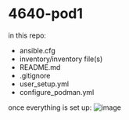 # 4640-pod1

in this repo:
- ansible.cfg
- inventory/inventory file(s)
- README.md
- .gitignore
- user_setup.yml
- configure_podman.yml

once everything is set up:
![image](https://user-images.githubusercontent.com/71790092/197939517-0626f193-751c-4d73-9f08-79f016998926.png)
